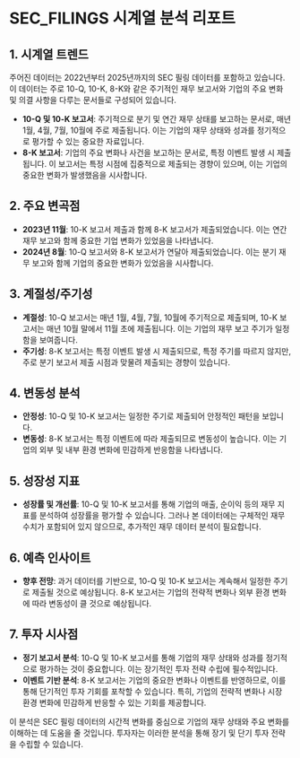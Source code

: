 # SEC_FILINGS 시계열 분석 리포트

## 1. 시계열 트렌드
주어진 데이터는 2022년부터 2025년까지의 SEC 필링 데이터를 포함하고 있습니다. 이 데이터는 주로 10-Q, 10-K, 8-K와 같은 주기적인 재무 보고서와 기업의 주요 변화 및 의결 사항을 다루는 문서들로 구성되어 있습니다. 

- **10-Q 및 10-K 보고서**: 주기적으로 분기 및 연간 재무 상태를 보고하는 문서로, 매년 1월, 4월, 7월, 10월에 주로 제출됩니다. 이는 기업의 재무 상태와 성과를 정기적으로 평가할 수 있는 중요한 자료입니다.
- **8-K 보고서**: 기업의 주요 변화나 사건을 보고하는 문서로, 특정 이벤트 발생 시 제출됩니다. 이 보고서는 특정 시점에 집중적으로 제출되는 경향이 있으며, 이는 기업의 중요한 변화가 발생했음을 시사합니다.

## 2. 주요 변곡점
- **2023년 11월**: 10-K 보고서 제출과 함께 8-K 보고서가 제출되었습니다. 이는 연간 재무 보고와 함께 중요한 기업 변화가 있었음을 나타냅니다.
- **2024년 8월**: 10-Q 보고서와 8-K 보고서가 연달아 제출되었습니다. 이는 분기 재무 보고와 함께 기업의 중요한 변화가 있었음을 시사합니다.

## 3. 계절성/주기성
- **계절성**: 10-Q 보고서는 매년 1월, 4월, 7월, 10월에 주기적으로 제출되며, 10-K 보고서는 매년 10월 말에서 11월 초에 제출됩니다. 이는 기업의 재무 보고 주기가 일정함을 보여줍니다.
- **주기성**: 8-K 보고서는 특정 이벤트 발생 시 제출되므로, 특정 주기를 따르지 않지만, 주로 분기 보고서 제출 시점과 맞물려 제출되는 경향이 있습니다.

## 4. 변동성 분석
- **안정성**: 10-Q 및 10-K 보고서는 일정한 주기로 제출되어 안정적인 패턴을 보입니다.
- **변동성**: 8-K 보고서는 특정 이벤트에 따라 제출되므로 변동성이 높습니다. 이는 기업의 외부 및 내부 환경 변화에 민감하게 반응함을 나타냅니다.

## 5. 성장성 지표
- **성장률 및 개선률**: 10-Q 및 10-K 보고서를 통해 기업의 매출, 순이익 등의 재무 지표를 분석하여 성장률을 평가할 수 있습니다. 그러나 본 데이터에는 구체적인 재무 수치가 포함되어 있지 않으므로, 추가적인 재무 데이터 분석이 필요합니다.

## 6. 예측 인사이트
- **향후 전망**: 과거 데이터를 기반으로, 10-Q 및 10-K 보고서는 계속해서 일정한 주기로 제출될 것으로 예상됩니다. 8-K 보고서는 기업의 전략적 변화나 외부 환경 변화에 따라 변동성이 클 것으로 예상됩니다.

## 7. 투자 시사점
- **정기 보고서 분석**: 10-Q 및 10-K 보고서를 통해 기업의 재무 상태와 성과를 정기적으로 평가하는 것이 중요합니다. 이는 장기적인 투자 전략 수립에 필수적입니다.
- **이벤트 기반 분석**: 8-K 보고서는 기업의 중요한 변화나 이벤트를 반영하므로, 이를 통해 단기적인 투자 기회를 포착할 수 있습니다. 특히, 기업의 전략적 변화나 시장 환경 변화에 민감하게 반응할 수 있는 기회를 제공합니다.

이 분석은 SEC 필링 데이터의 시간적 변화를 중심으로 기업의 재무 상태와 주요 변화를 이해하는 데 도움을 줄 것입니다. 투자자는 이러한 분석을 통해 장기 및 단기 투자 전략을 수립할 수 있습니다.